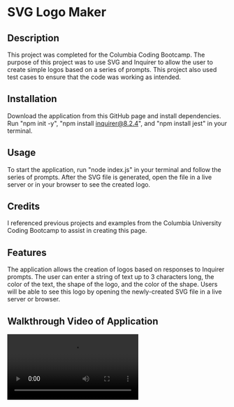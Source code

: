 # SVG Logo Maker

## Description

This project was completed for the Columbia Coding Bootcamp. The purpose of this project was to use SVG and Inquirer to allow the user to create simple logos based on a series of prompts. This project also used test cases to ensure that the code was working as intended.

## Installation

Download the application from this GitHub page and install dependencies. Run "npm init -y", "npm install inquirer@8.2.4", and "npm install jest" in your terminal. 

## Usage

To start the application, run "node index.js" in your terminal and follow the series of prompts. After the SVG file is generated, open the file in a live server or in your browser to see the created logo.

## Credits

I referenced previous projects and examples from the Columbia University Coding Bootcamp to assist in creating this page.

## Features

The application allows the creation of logos based on responses to Inquirer prompts. The user can enter a string of text up to 3 characters long, the color of the text, the shape of the logo, and the color of the shape. Users will be able to see this logo by opening the newly-created SVG file in a live server or browser.

## Walkthrough Video of Application

![Walkthrough video of the SVG Logo Maker application. Click this link and select "View Raw" to download the walkthrough video.](examples/SVGLogoMakerWalkthrough.mov)